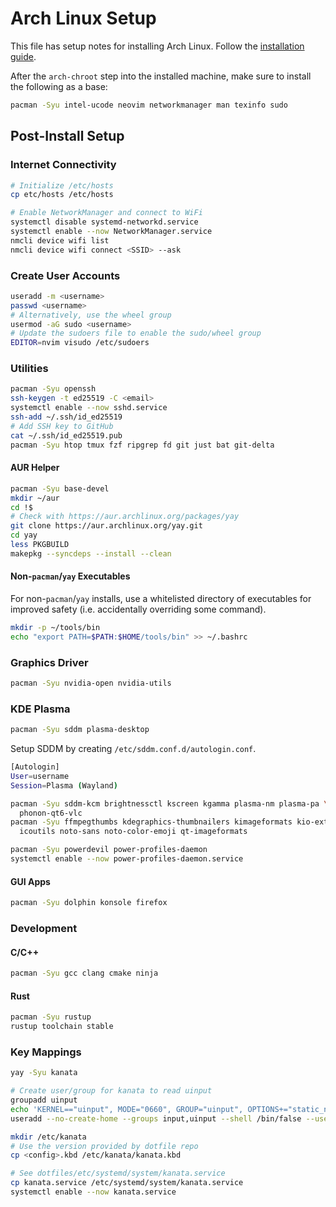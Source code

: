 # Arch Linux Setup

This file has setup notes for installing Arch Linux. Follow the
[installation guide](https://wiki.archlinux.org/title/Installation_guide).

After the `arch-chroot` step into the installed machine, make sure to install
the following as a base:

```bash
pacman -Syu intel-ucode neovim networkmanager man texinfo sudo
```

## Post-Install Setup

### Internet Connectivity

```bash
# Initialize /etc/hosts
cp etc/hosts /etc/hosts

# Enable NetworkManager and connect to WiFi
systemctl disable systemd-networkd.service
systemctl enable --now NetworkManager.service
nmcli device wifi list
nmcli device wifi connect <SSID> --ask
```

### Create User Accounts

```bash
useradd -m <username>
passwd <username>
# Alternatively, use the wheel group
usermod -aG sudo <username>
# Update the sudoers file to enable the sudo/wheel group
EDITOR=nvim visudo /etc/sudoers
```

### Utilities

```bash
pacman -Syu openssh
ssh-keygen -t ed25519 -C <email>
systemctl enable --now sshd.service
ssh-add ~/.ssh/id_ed25519
# Add SSH key to GitHub
cat ~/.ssh/id_ed25519.pub
pacman -Syu htop tmux fzf ripgrep fd git just bat git-delta
```

#### AUR Helper

```bash
pacman -Syu base-devel
mkdir ~/aur
cd !$
# Check with https://aur.archlinux.org/packages/yay
git clone https://aur.archlinux.org/yay.git
cd yay
less PKGBUILD
makepkg --syncdeps --install --clean
```

#### Non-`pacman`/`yay` Executables

For non-`pacman`/`yay` installs, use a whitelisted directory of executables for
improved safety (i.e. accidentally overriding some command).

```bash
mkdir -p ~/tools/bin
echo "export PATH=$PATH:$HOME/tools/bin" >> ~/.bashrc
```

### Graphics Driver

```bash
pacman -Syu nvidia-open nvidia-utils
```

### KDE Plasma

```bash
pacman -Syu sddm plasma-desktop
```

Setup SDDM by creating `/etc/sddm.conf.d/autologin.conf`.
```bash
[Autologin]
User=username
Session=Plasma (Wayland)
```

```bash
pacman -Syu sddm-kcm brightnessctl kscreen kgamma plasma-nm plasma-pa \
  phonon-qt6-vlc
pacman -Syu ffmpegthumbs kdegraphics-thumbnailers kimageformats kio-extras \
  icoutils noto-sans noto-color-emoji qt-imageformats

pacman -Syu powerdevil power-profiles-daemon
systemctl enable --now power-profiles-daemon.service
```

#### GUI Apps

```bash
pacman -Syu dolphin konsole firefox
```

### Development

#### C/C++

```bash
pacman -Syu gcc clang cmake ninja
```

#### Rust

```bash
pacman -Syu rustup
rustup toolchain stable
```

### Key Mappings

```bash
yay -Syu kanata

# Create user/group for kanata to read uinput
groupadd uinput
echo 'KERNEL=="uinput", MODE="0660", GROUP="uinput", OPTIONS+="static_node=uinput"' > /etc/udev/rules.d/99-kanata.rules
useradd --no-create-home --groups input,uinput --shell /bin/false --user-group kanata

mkdir /etc/kanata
# Use the version provided by dotfile repo
cp <config>.kbd /etc/kanata/kanata.kbd

# See dotfiles/etc/systemd/system/kanata.service
cp kanata.service /etc/systemd/system/kanata.service
systemctl enable --now kanata.service
```
